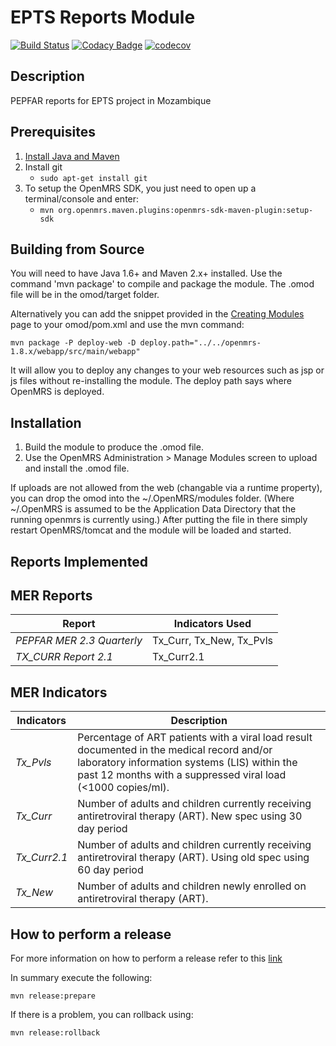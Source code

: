 EPTS Reports Module
==========================

[![Build Status](https://travis-ci.org/esaude/openmrs-module-eptsreports.svg?branch=master)](https://travis-ci.org/esaude/openmrs-module-eptsreports) [![Codacy Badge](https://api.codacy.com/project/badge/Grade/1889390f9f5246fbb3179fef3f1e2ac8)](https://app.codacy.com/app/esaude-ops/openmrs-module-eptsreports?utm_source=github.com&utm_medium=referral&utm_content=esaude/openmrs-module-eptsreports&utm_campaign=Badge_Grade_Dashboard) [![codecov](https://codecov.io/gh/esaude/openmrs-module-eptsreports/branch/master/graph/badge.svg)](https://codecov.io/gh/esaude/openmrs-module-eptsreports)

Description
-----------
PEPFAR reports for EPTS project in Mozambique

Prerequisites
-------------

1. [Install Java and Maven](https://wiki.openmrs.org/display/docs/OpenMRS+SDK#OpenMRSSDK-Installation)
2. Install git
   - `sudo apt-get install git`
3. To setup the OpenMRS SDK, you just need to open up a terminal/console and enter:
   - `mvn org.openmrs.maven.plugins:openmrs-sdk-maven-plugin:setup-sdk`

Building from Source
--------------------
You will need to have Java 1.6+ and Maven 2.x+ installed.  Use the command 'mvn package' to
compile and package the module.  The .omod file will be in the omod/target folder.

Alternatively you can add the snippet provided in the [Creating Modules](https://wiki.openmrs.org/x/cAEr) page to your
omod/pom.xml and use the mvn command:

    mvn package -P deploy-web -D deploy.path="../../openmrs-1.8.x/webapp/src/main/webapp"

It will allow you to deploy any changes to your web
resources such as jsp or js files without re-installing the module. The deploy path says
where OpenMRS is deployed.

Installation
------------
1. Build the module to produce the .omod file.
2. Use the OpenMRS Administration > Manage Modules screen to upload and install the .omod file.

If uploads are not allowed from the web (changable via a runtime property), you can drop the omod
into the ~/.OpenMRS/modules folder.  (Where ~/.OpenMRS is assumed to be the Application
Data Directory that the running openmrs is currently using.)  After putting the file in there
simply restart OpenMRS/tomcat and the module will be loaded and started.

Reports Implemented
-------------------

## MER Reports

|Report                 |Indicators Used                                  |
|-----------------------|-------------------------------------------------|
|*PEPFAR MER 2.3 Quarterly*    |Tx_Curr, Tx_New, Tx_Pvls                         |
|*TX_CURR Report 2.1*   |Tx_Curr2.1                                          |

## MER Indicators

|Indicators |Description
|-----------|-----------
|*Tx_Pvls*  |Percentage of ART patients with a viral load result documented in the medical record and/or laboratory information systems (LIS) within the past 12 months with a suppressed viral load (<1000 copies/ml).
|*Tx_Curr*  |Number of adults and children currently receiving antiretroviral therapy (ART). New spec using 30 day period
|*Tx_Curr2.1*  |Number of adults and children currently receiving antiretroviral therapy (ART). Using old spec using 60 day period
|*Tx_New*   |Number of adults and children newly enrolled on antiretroviral therapy (ART).

How to perform a release
-------------------------

For more information on how to perform a release refer to this [link](https://wiki.openmrs.org/display/docs/Maven+Release+Process)

In summary execute the following:

```
mvn release:prepare
```

If there is a problem, you can rollback using:
```
mvn release:rollback
```